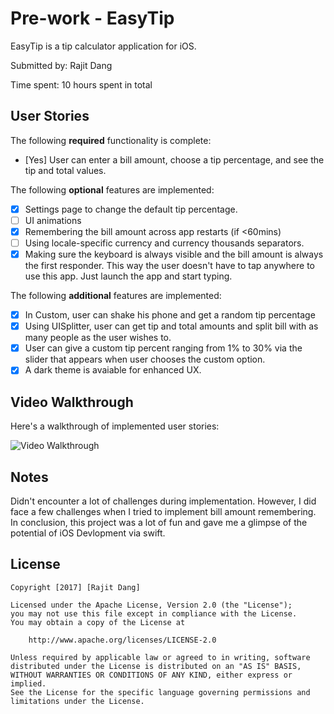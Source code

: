 # Pre-work - EasyTip

EasyTip is a tip calculator application for iOS.

Submitted by: Rajit Dang

Time spent: 10 hours spent in total

## User Stories

The following **required** functionality is complete:

* [Yes] User can enter a bill amount, choose a tip percentage, and see the tip and total values.

The following **optional** features are implemented:
* [X] Settings page to change the default tip percentage.
* [ ] UI animations
* [X] Remembering the bill amount across app restarts (if <60mins)
* [ ] Using locale-specific currency and currency thousands separators.
* [X] Making sure the keyboard is always visible and the bill amount is always the first responder. This way the user doesn't have to tap anywhere to use this app. Just launch the app and start typing.

The following **additional** features are implemented:

* [X] In Custom, user can shake his phone and get a random tip percentage
* [X] Using UISplitter, user can get tip and total amounts and split bill with as many people as the user wishes to.
* [X] User can give a custom tip percent ranging from 1% to 30% via the slider that appears when user chooses the custom option.
* [X] A dark theme is avaiable for enhanced UX.

## Video Walkthrough 

Here's a walkthrough of implemented user stories:

<img src='http://i.imgur.com/re1ylqg.gif' title='Video Walkthrough' width='' alt='Video Walkthrough' />

## Notes
Didn't encounter a lot of challenges during implementation. However, I did face a few challenges when I tried to implement bill amount remembering. In conclusion, this project was a lot of fun and gave me a glimpse of the potential of iOS Devlopment via swift.
## License

    Copyright [2017] [Rajit Dang]

    Licensed under the Apache License, Version 2.0 (the "License");
    you may not use this file except in compliance with the License.
    You may obtain a copy of the License at

        http://www.apache.org/licenses/LICENSE-2.0

    Unless required by applicable law or agreed to in writing, software
    distributed under the License is distributed on an "AS IS" BASIS,
    WITHOUT WARRANTIES OR CONDITIONS OF ANY KIND, either express or implied.
    See the License for the specific language governing permissions and
    limitations under the License.
